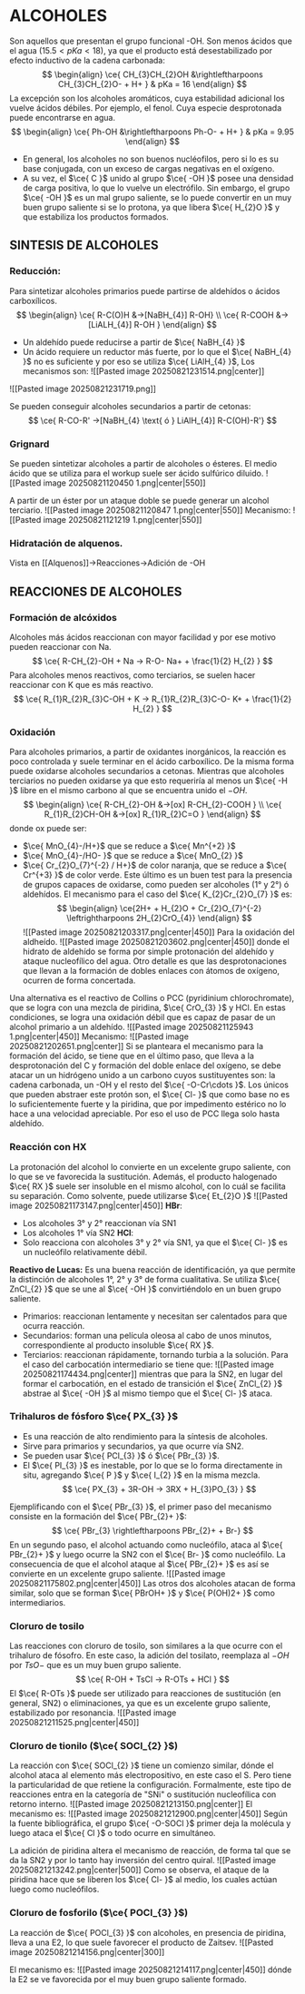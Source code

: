 # ALCOHOLES
Son aquellos que presentan el grupo funcional -OH. 
Son menos ácidos que el agua ($15.5<pKa<18$), ya que el producto está desestabilizado por efecto inductivo de la cadena carbonada:
$$
\begin{align}
\ce{ CH_{3}CH_{2}OH &\rightleftharpoons CH_{3}CH_{2}O- + H+  } & 
pKa = 16
\end{align}
$$
La excepción son los alcoholes aromáticos, cuya estabilidad adicional los vuelve ácidos débiles. Por ejemplo, el fenol. Cuya especie desprotonada puede encontrarse en agua.
$$
\begin{align}
\ce{ Ph-OH &\rightleftharpoons Ph-O- + H+ } &
pKa = 9.95
\end{align}
$$
- En general, los alcoholes no son buenos nucléofilos, pero si lo es su base conjugada, con un exceso de cargas negativas en el oxígeno. 
- A su vez, el $\ce{ C }$ unido al grupo $\ce{ -OH }$ posee una densidad de carga positiva, lo que lo vuelve un electrófilo. Sin embargo, el grupo $\ce{ -OH }$ es un mal grupo saliente, se lo puede convertir en un muy buen grupo saliente si se lo protona, ya que libera $\ce{ H_{2}O }$ y que estabiliza los productos formados.
## SINTESIS DE ALCOHOLES
### Reducción:
Para sintetizar alcoholes primarios puede partirse de aldehídos o ácidos carboxílicos.
$$
\begin{align}
\ce{ R-C(O)H &->[NaBH_{4}] R-OH}  \\
\ce{ R-COOH &->[LiALH_{4}] R-OH }
\end{align}
$$
- Un aldehído puede reducirse a partir de $\ce{ NaBH_{4} }$
- Un ácido requiere un reductor más fuerte, por lo que el $\ce{ NaBH_{4} }$ no es suficiente y por eso se utiliza $\ce{ LiAlH_{4} }$,
Los mecanismos son:
![[Pasted image 20250821231514.png|center]]

![[Pasted image 20250821231719.png]]

Se pueden conseguir alcoholes secundarios a partir de cetonas:
$$
\ce{ R-CO-R' ->[NaBH_{4} \text{ ó } LiAlH_{4}] R-C(OH)-R'}
$$
### Grignard
Se pueden sintetizar alcoholes a partir de alcoholes o ésteres. El medio ácido que se utiliza para el workup suele ser ácido sulfúrico diluido. 
![[Pasted image 20250821120450 1.png|center|550]]

A partir de un éster por un ataque doble se puede generar un alcohol terciario.
![[Pasted image 20250821120847 1.png|center|550]]
Mecanismo: 
![[Pasted image 20250821121219 1.png|center|550]]
### Hidratación de alquenos.
Vista en [[Alquenos]]->Reacciones->Adición de -OH
## REACCIONES DE ALCOHOLES
### Formación de alcóxidos
Alcoholes más ácidos reaccionan con mayor facilidad y por ese motivo pueden reaccionar con Na.
$$
\ce{ R-CH_{2}-OH + Na -> R-O- Na+ + \frac{1}{2} H_{2} }
$$
Para alcoholes menos reactivos, como terciarios, se suelen hacer reaccionar con K que es más reactivo. 
$$
\ce{ R_{1}R_{2}R_{3}C-OH + K -> R_{1}R_{2}R_{3}C-O- K+ + \frac{1}{2} H_{2} }
$$
### Oxidación
Para alcoholes primarios, a partir de oxidantes inorgánicos, la reacción es poco controlada y suele terminar en el ácido carboxílico. De la misma forma puede oxidarse alcoholes secundarios a cetonas. Mientras que alcoholes terciarios no pueden oxidarse ya que esto requeriría al menos un $\ce{ -H }$ libre en el mismo carbono al que se encuentra unido el $-OH$.
$$
\begin{align}
\ce{ R-CH_{2}-OH &->[ox] R-CH_{2}-COOH }  \\
\ce{ R_{1}R_{2}CH-OH &->[ox] R_{1}R_{2}C=O }
\end{align}
$$
donde ox puede ser:
- $\ce{ MnO_{4}-/H+}$ que se reduce a $\ce{ Mn^{+2} }$
- $\ce{ MnO_{4}-/HO- }$ que se reduce a $\ce{ MnO_{2} }$
- $\ce{ Cr_{2}O_{7}^{-2} / H+}$ de color naranja, que se reduce a $\ce{ Cr^{+3} }$ de color verde. Este último es un buen test para la presencia de grupos capaces de oxidarse, como pueden ser alcoholes (1° y 2°) ó aldehídos. 
El mecanismo para el caso del $\ce{ K_{2}Cr_{2}O_{7} }$ es:
$$
\begin{align}
\ce{2H+ + H_{2}O + Cr_{2}O_{7}^{-2} \leftrightharpoons 2H_{2}CrO_{4}}
\end{align}
$$
![[Pasted image 20250821203317.png|center|450]]
Para la oxidación del aldheído.
![[Pasted image 20250821203602.png|center|450]]
donde el hidrato de aldehído se forma por simple protonación del aldehído y ataque nucleofílico del agua. Otro detalle es que las desprotonaciones que llevan a la formación de dobles enlaces con átomos de oxígeno, ocurren de forma concertada. 

Una alternativa es el reactivo de Collins o PCC (pyridinium chlorochromate), que se logra con una mezcla de piridina, $\ce{ CrO_{3} }$ y HCl. En estas condiciones, se logra una oxidación débil que es capaz de pasar de un alcohol primario a un aldehído. 
![[Pasted image 20250821125943 1.png|center|450]]
Mecanismo:
![[Pasted image 20250821202651.png|center]]
Si se planteara el mecanismo para la formación del ácido, se tiene que en el último paso, que lleva a la desprotonación del C y formación del doble enlace del oxígeno, se debe atacar un un hidrógeno unido a un carbono cuyos sustituyentes son: la cadena carbonada, un -OH y el resto del $\ce{ -O-Cr\cdots }$. Los únicos que pueden abstraer este protón son, el $\ce{ Cl- }$ que como base no es lo suficientemente fuerte y la piridina, que por impedimento estérico no lo hace a una velocidad apreciable. Por eso el uso de PCC llega solo hasta aldehído.
### Reacción con HX
La protonación del alcohol lo convierte en un excelente grupo saliente, con lo que se ve favorecida la sustitución. Además, el producto halogenado $\ce{ RX }$ suele ser insoluble en el mismo alcohol, con lo cuál se facilita su separación.
Como solvente, puede utilizarse $\ce{ Et_{2}O }$
![[Pasted image 20250821173147.png|center|450]]
**HBr**:
- Los alcoholes 3° y 2° reaccionan vía SN1
- Los alcoholes 1° vía SN2
**HCl**:
- Solo reacciona con alcoholes 3° y 2° vía SN1, ya que el $\ce{ Cl- }$ es un nucleófilo relativamente débil. 

**Reactivo de Lucas:**
Es una buena reacción de identificación, ya que permite la distinción de alcoholes 1°, 2° y 3° de forma cualitativa. Se utiliza $\ce{ ZnCl_{2} }$ que se une al $\ce{ -OH }$ convirtiéndolo en un buen grupo saliente. 
- Primarios: reaccionan lentamente y necesitan ser calentados para que ocurra reacción.
- Secundarios: forman una película oleosa al cabo de unos minutos, correspondiente al producto insoluble $\ce{ RX }$.
- Terciarios: reaccionan rápidamente, tornando turbia a la solución. 
Para el caso del carbocatión intermediario se tiene que:
![[Pasted image 20250821174434.png|center]]
mientras que para la SN2, en lugar del formar el carbocatión, en el estado de transición el $\ce{ ZnCl_{2} }$ abstrae al $\ce{ -OH }$ al mismo tiempo que el $\ce{ Cl- }$ ataca. 

### Trihaluros de fósforo $\ce{ PX_{3} }$
- Es una reacción de alto rendimiento para la síntesis de alcoholes. 
- Sirve para primarios y secundarios, ya que ocurre vía SN2. 
- Se pueden usar $\ce{ PCl_{3} }$ ó $\ce{ PBr_{3} }$.
- El $\ce{ PI_{3} }$ es inestable, por lo que se lo forma directamente in situ, agregando $\ce{ P }$ y $\ce{ I_{2} }$ en la misma mezcla.
$$
\ce{ PX_{3} + 3R-OH -> 3RX + H_{3}PO_{3} }
$$

Ejemplificando con el $\ce{ PBr_{3} }$, el primer paso del mecanismo consiste en la formación del $\ce{ PBr_{2}+ }$:
$$
\ce{ PBr_{3} \rightleftharpoons PBr_{2}+ + Br-}
$$
En un segundo paso, el alcohol actuando como nucleófilo, ataca al $\ce{ PBr_{2}+ }$ y luego ocurre la SN2 con el $\ce{ Br- }$ como nucleófilo. La consecuencia de que el alcohol ataque al $\ce{ PBr_{2}+ }$ es así se convierte en un excelente grupo saliente.
![[Pasted image 20250821175802.png|center|450]]
Las otros dos alcoholes atacan de forma similar, solo que se forman $\ce{ PBrOH+ }$ y $\ce{ P(OH)2+ }$ como intermediarios. 

### Cloruro de tosilo
Las reacciones con cloruro de tosilo, son similares a la que ocurre con el trihaluro de fósofro. En este caso, la adición del tosilato, reemplaza al $-OH$ por $TsO-$ que es un muy buen grupo saliente.
$$
\ce{ R-OH + TsCl -> R-OTs + HCl }
$$
El $\ce{ R-OTs }$ puede ser utilizado para reacciones de sustitución (en general, SN2) o eliminaciones, ya que es un excelente grupo saliente, estabilizado por resonancia.
![[Pasted image 20250821211525.png|center|450]]
### Cloruro de tionilo ($\ce{ SOCl_{2} }$)
La reacción con $\ce{ SOCl_{2} }$ tiene un comienzo similar, dónde el alcohol ataca al elemento más electropositivo, en este caso el S. Pero tiene la particularidad de que retiene la configuración. Formalmente, este tipo de reacciones entra en la categoría de "SNi" o sustitución nucleofílica con retorno interno.
![[Pasted image 20250821213150.png|center]]
El mecanismo es:
![[Pasted image 20250821212900.png|center|450]]
Según la fuente bibliográfica, el grupo $\ce{ -O-SOCl }$ primer deja la molécula y luego ataca el $\ce{ Cl }$ o todo ocurre en simultáneo.

La adición de piridina altera el mecanismo de reacción, de forma tal que se da la SN2 y por lo tanto hay inversión del centro quiral.
![[Pasted image 20250821213242.png|center|500]]
Como se observa, el ataque de la piridina hace que se liberen los $\ce{ Cl- }$ al medio, los cuales actúan luego como nucleófilos. 

### Cloruro de fosforilo ($\ce{ POCl_{3} }$)
La reacción de $\ce{ POCl_{3} }$ con alcoholes, en presencia de piridina, lleva a una E2, lo que suele favorecer el producto de Zaitsev.
![[Pasted image 20250821214156.png|center|300]]

El mecanismo es:
![[Pasted image 20250821214117.png|center|450]]
dónde la E2 se ve favorecida por el muy buen grupo saliente formado.
